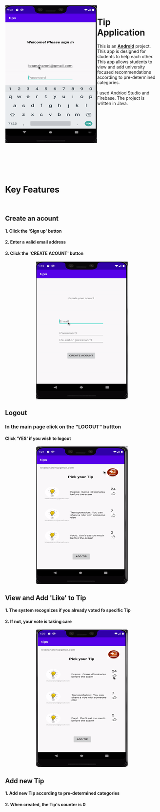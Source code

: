<img src="https://github.com/lotanaharoni/Tip-Application/blob/main/images/APP.gif?raw=true" align="left" width = 300px height = 450px  hspace="1" vspace="1"/>

# Tip Application


This is an [**Android**](https://developer.android.com) project. This app is designed for students to help each other. <br>
This app allows students to view and add university focused recommendations according to pre-determined categories.
<br><br>
I used Andriod Studio and Firebase. The project is written in Java.

<br><br><br><br><br><br><br><br><br><br><br><br>

# Key Features
<br>

## Create an acount
#### 1. Click the 'Sign up' button
#### 2. Enter a valid email address
#### 3. Click the 'CREATE ACOUNT' button
<p align="center">
<img src="https://github.com/lotanaharoni/Tip-Application/blob/main/images/Tip_create_file.gif?raw=true" width = 300px height =450px/>
</p>

## Logout
### In the main page click on the "LOGOUT" buttton
#### Click 'YES' if you wish to logout
<p align="center">
<img src="https://github.com/lotanaharoni/Tip-Application/blob/main/images/Tip_logout.gif?raw=true" width = 300px height =450px/>
</p>

## View and Add 'Like' to Tip
#### 1. The system recognizes if you already voted fo specific Tip
#### 2. If not, your vote is taking care
<p align="center">
  <img src="https://github.com/lotanaharoni/Tip-Application/blob/main/images/Tip_already_voted.gif?raw=true" width = 300px height =450px/>
</p>

## Add new Tip
#### 1. Add new Tip according to pre-determined categories
#### 2. When created, the Tip's counter is 0
<p align="center">
</p>
